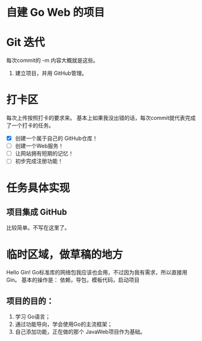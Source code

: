 # 自建 Go Web 的项目

# Git 迭代
每次commit的 -m 内容大概就是这些。
1. 建立项目，并用 GitHub管理。

# 打卡区
每次上传按照打卡的要求来。
基本上如果我没出错的话，每次commit就代表完成了一个打卡的任务。

+ [x] 创建一个属于自己的 GitHub仓库！
+ [ ] 创建一个Web服务！
+ [ ] 让网站拥有短期的记忆！
+ [ ] 初步完成注册功能！

# 任务具体实现
## 项目集成 GitHub
比较简单。不写在这里了。



# 临时区域，做草稿的地方
Hello Gin!
Go标准库的网络包我应该也会用，不过因为我有需求，所以直接用 Gin。
基本的操作是：
依赖，导包，模板代码，启动项目

## 项目的目的：
1. 学习 Go语言；
2. 通过功能导向，学会使用Go的主流框架；
3. 自己添加功能，正在做的那个 JavaWeb项目作为基础。
